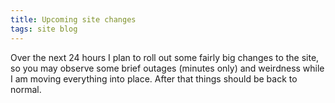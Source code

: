 ```yaml
---
title: Upcoming site changes
tags: site blog
---
```


Over the next 24 hours I plan to roll out some fairly big changes to the site, so you may observe some brief outages (minutes only) and weirdness while I am moving everything into place. After that things should be back to normal.
